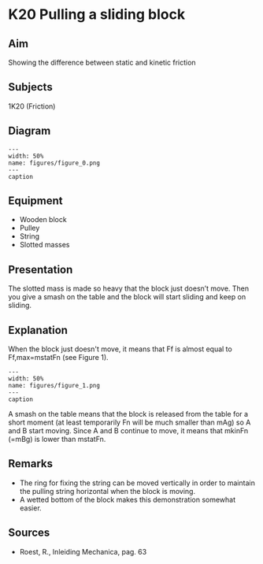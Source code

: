 # K20 Pulling a sliding block 
    
  
## Aim   
 Showing the difference between static and kinetic friction    
  
## Subjects   
 1K20 (Friction)   
  
## Diagram   
    
```{figure} figures/figure_0.png  
---  
width: 50%  
name: figures/figure_0.png  
---  
caption  
``` 
     
  
## Equipment   
 
 *  Wooden block 
 *  Pulley 
 *  String 
 *  Slotted masses
     
  
## Presentation   
 The slotted mass is made so heavy that the block just doesn’t move. Then you give a smash on the table and the block will start sliding and keep on sliding.    
  
## Explanation   
 When the block just doesn't move, it means that Ff is almost equal to Ff,max=mstatFn (see Figure 1).    
```{figure} figures/figure_1.png  
---  
width: 50%  
name: figures/figure_1.png  
---  
caption  
``` 
 A smash on the table means that the block is released from the table for a short moment (at least temporarily Fn will be much smaller than mAg) so A and B start moving. Since A and B continue to move, it means that mkinFn (=mBg) is lower than mstatFn.    
  
## Remarks   
 
 *  The ring for fixing the string can be moved vertically in order to maintain the pulling string horizontal when the block is moving. 
 *  A wetted bottom of the block makes this demonstration somewhat easier.
   
  
## Sources   
 
 *  Roest, R., Inleiding Mechanica, pag. 63
  